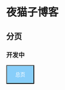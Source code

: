 # 夜猫子博客 
## 分页
### 开发中

<a href="..">
  <button type="button" class="btn"  style="background-color: #87CEFA; width: 75px;height: 50px;color: #FFFFFF">总页</button>
</a>

